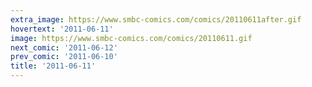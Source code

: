 ```yaml
---
extra_image: https://www.smbc-comics.com/comics/20110611after.gif
hovertext: '2011-06-11'
image: https://www.smbc-comics.com/comics/20110611.gif
next_comic: '2011-06-12'
prev_comic: '2011-06-10'
title: '2011-06-11'
---
```


